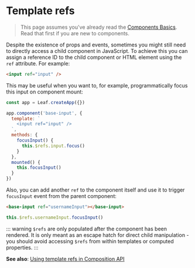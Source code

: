 # Template refs

> This page assumes you've already read the [Components Basics](component-basics.md). Read that first if you are new to components.

Despite the existence of props and events, sometimes you might still need to directly access a child component in JavaScript. To achieve this you can assign a reference ID to the child component or HTML element using the `ref` attribute. For example:

```html
<input ref="input" />
```

This may be useful when you want to, for example, programmatically focus this input on component mount:

```js
const app = Leaf.createApp({})

app.component('base-input', {
  template: `
    <input ref="input" />
  `,
  methods: {
    focusInput() {
      this.$refs.input.focus()
    }
  },
  mounted() {
    this.focusInput()
  }
})
```

Also, you can add another `ref` to the component itself and use it to trigger `focusInput` event from the parent component:

```html
<base-input ref="usernameInput"></base-input>
```

```js
this.$refs.usernameInput.focusInput()
```

::: warning
`$refs` are only populated after the component has been rendered. It is only meant as an escape hatch for direct child manipulation - you should avoid accessing `$refs` from within templates or computed properties.
:::

**See also**: [Using template refs in Composition API](/docs/composition-api-template-refs.html#template-refs)
